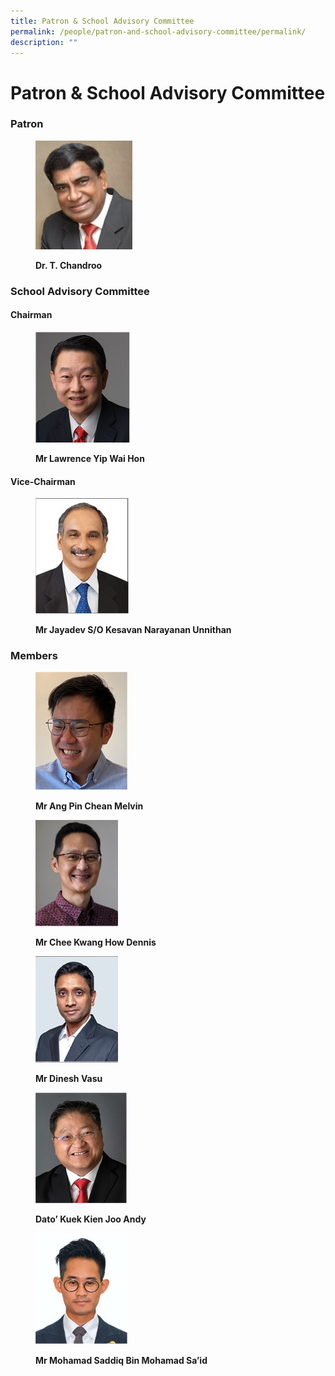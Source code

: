 ```yaml
---
title: Patron & School Advisory Committee
permalink: /people/patron-and-school-advisory-committee/permalink/
description: ""
---
```

Patron & School Advisory Committee
==================================
### Patron



<figure>

![](/images/chandro.png)

<figcaption> <strong> Dr. T. Chandroo </strong> </figcaption>

</figure>



### **School Advisory Committee**
#### Chairman

<figure>

![](/images/Lawrence%20Yip.jpeg)

<figcaption> <strong> Mr Lawrence Yip Wai Hon </strong> </figcaption>

</figure>

#### Vice-Chairman


<figure>

![](/images/Jayadev.jpeg)

<figcaption> <strong> Mr Jayadev S/O Kesavan Narayanan Unnithan</strong> </figcaption>

</figure>

### Members


<figure>

![](/images/Melvin.jpeg)

<figcaption> <strong> Mr Ang Pin Chean Melvin </strong> </figcaption>

</figure>



<figure>

![](/images/Dennis.jpeg)

<figcaption> <strong> Mr Chee Kwang How Dennis </strong> </figcaption>

</figure>


<figure>

![](/images/Dinesh.jpeg)

<figcaption> <strong> Mr Dinesh Vasu </strong> </figcaption>

</figure>



<figure>

![](/images/Andy.jpeg)

<figcaption> <strong> Dato’ Kuek Kien Joo Andy </strong> </figcaption>

</figure>




<figure>

![](/images/Saddiq.jpeg)

<figcaption> <strong> Mr Mohamad Saddiq Bin Mohamad Sa’id </strong> </figcaption>

</figure>